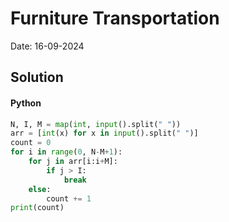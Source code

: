 
# Furniture Transportation

Date: 16-09-2024

## Solution
#### Python
```python
N, I, M = map(int, input().split(" "))
arr = [int(x) for x in input().split(" ")]
count = 0
for i in range(0, N-M+1):
    for j in arr[i:i+M]:
        if j > I:
            break
    else:
        count += 1
print(count)
```
        